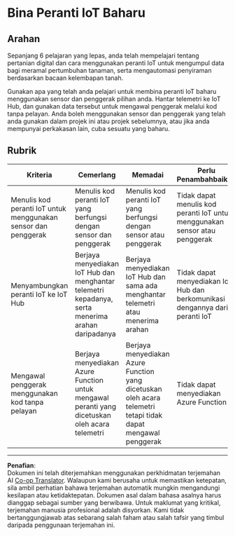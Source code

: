 <!--
CO_OP_TRANSLATOR_METADATA:
{
  "original_hash": "34010c663d96d5f419eda6ac2366a78d",
  "translation_date": "2025-08-27T22:10:50+00:00",
  "source_file": "2-farm/lessons/6-keep-your-plant-secure/assignment.md",
  "language_code": "ms"
}
-->
# Bina Peranti IoT Baharu

## Arahan

Sepanjang 6 pelajaran yang lepas, anda telah mempelajari tentang pertanian digital dan cara menggunakan peranti IoT untuk mengumpul data bagi meramal pertumbuhan tanaman, serta mengautomasi penyiraman berdasarkan bacaan kelembapan tanah.

Gunakan apa yang telah anda pelajari untuk membina peranti IoT baharu menggunakan sensor dan penggerak pilihan anda. Hantar telemetri ke IoT Hub, dan gunakan data tersebut untuk mengawal penggerak melalui kod tanpa pelayan. Anda boleh menggunakan sensor dan penggerak yang telah anda gunakan dalam projek ini atau projek sebelumnya, atau jika anda mempunyai perkakasan lain, cuba sesuatu yang baharu.

## Rubrik

| Kriteria | Cemerlang | Memadai | Perlu Penambahbaikan |
| -------- | --------- | -------- | -------------------- |
| Menulis kod peranti IoT untuk menggunakan sensor dan penggerak | Menulis kod peranti IoT yang berfungsi dengan sensor dan penggerak | Menulis kod peranti IoT yang berfungsi dengan sensor atau penggerak | Tidak dapat menulis kod peranti IoT untuk menggunakan sensor atau penggerak |
| Menyambungkan peranti IoT ke IoT Hub | Berjaya menyediakan IoT Hub dan menghantar telemetri kepadanya, serta menerima arahan daripadanya | Berjaya menyediakan IoT Hub dan sama ada menghantar telemetri atau menerima arahan | Tidak dapat menyediakan IoT Hub dan berkomunikasi dengannya dari peranti IoT |
| Mengawal penggerak menggunakan kod tanpa pelayan | Berjaya menyediakan Azure Function untuk mengawal peranti yang dicetuskan oleh acara telemetri | Berjaya menyediakan Azure Function yang dicetuskan oleh acara telemetri tetapi tidak dapat mengawal penggerak | Tidak dapat menyediakan Azure Function |

---

**Penafian**:  
Dokumen ini telah diterjemahkan menggunakan perkhidmatan terjemahan AI [Co-op Translator](https://github.com/Azure/co-op-translator). Walaupun kami berusaha untuk memastikan ketepatan, sila ambil perhatian bahawa terjemahan automatik mungkin mengandungi kesilapan atau ketidaktepatan. Dokumen asal dalam bahasa asalnya harus dianggap sebagai sumber yang berwibawa. Untuk maklumat yang kritikal, terjemahan manusia profesional adalah disyorkan. Kami tidak bertanggungjawab atas sebarang salah faham atau salah tafsir yang timbul daripada penggunaan terjemahan ini.